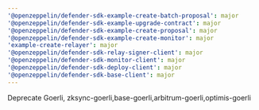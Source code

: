 ```yaml
---
'@openzeppelin/defender-sdk-example-create-batch-proposal': major
'@openzeppelin/defender-sdk-example-upgrade-contract': major
'@openzeppelin/defender-sdk-example-create-proposal': major
'@openzeppelin/defender-sdk-example-create-monitor': major
'example-create-relayer': major
'@openzeppelin/defender-sdk-relay-signer-client': major
'@openzeppelin/defender-sdk-monitor-client': major
'@openzeppelin/defender-sdk-deploy-client': major
'@openzeppelin/defender-sdk-base-client': major
---
```


Deprecate Goerli, zksync-goerli,base-goerli,arbitrum-goerli,optimis-goerli

